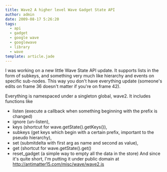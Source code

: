 ```yaml
---
title: Wave2 A higher level Wave Gadget State API
author: admin
date: 2009-08-17 5:26:20
tags: 
  - api
  - gadget
  - google wave
  - googlewave
  - library
  - wave
template: article.jade
---
```


I was working on a new little Wave State API update. It supports lists in the form of subkeys, and something very much like hierarchy and events on specific sub-nodes. This way you don't have everything update (someone's edits on frame 36 doesn't matter if you're on frame 42).

Everything is namespaced under a singleton global, wave2\. It includes functions like

*   listen (execute a callback when something beginning with the prefix is changed)
*   ignore (un-listen),
*   keys (shortcut for wave.getState().getKeys()),
*   subkeys (get keys which begin with a certain prefix, important to the pseudo hierarchy),
*   set (submitdelta with first arg as name and second as value),
*   get (shortcut for wave.getState().get()
*   reset_gadget (a simple way to empty all the data in the store)
And since it's quite short, I'm putting it under public domain at http://antimatter15.com/misc/wave/wave2.js
